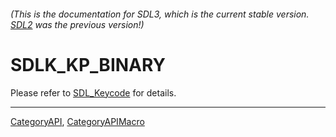 ###### (This is the documentation for SDL3, which is the current stable version. [SDL2](https://wiki.libsdl.org/SDL2/) was the previous version!)
# SDLK_KP_BINARY

Please refer to [SDL_Keycode](SDL_Keycode) for details.

----
[CategoryAPI](CategoryAPI), [CategoryAPIMacro](CategoryAPIMacro)


